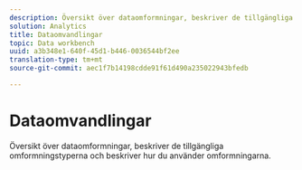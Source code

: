 ```yaml
---
description: Översikt över dataomformningar, beskriver de tillgängliga omformningstyperna och beskriver hur du använder omformningarna.
solution: Analytics
title: Dataomvandlingar
topic: Data workbench
uuid: a3b348e1-640f-45d1-b446-0036544bf2ee
translation-type: tm+mt
source-git-commit: aec1f7b14198cdde91f61d490a235022943bfedb

---
```



# Dataomvandlingar

Översikt över dataomformningar, beskriver de tillgängliga omformningstyperna och beskriver hur du använder omformningarna.
